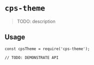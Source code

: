 # `cps-theme`

> TODO: description

## Usage

```
const cpsTheme = require('cps-theme');

// TODO: DEMONSTRATE API
```
